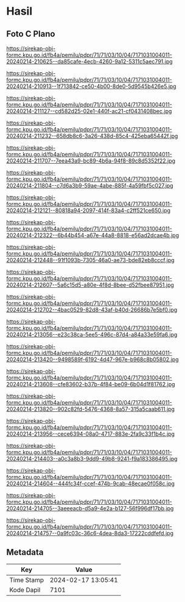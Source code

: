 # Hasil

## Foto C Plano

https://sirekap-obj-formc.kpu.go.id/fb4a/pemilu/pdpr/71/71/03/10/04/7171031004011-20240214-210625--da85cafe-4ecb-4260-9a12-5311c5aec791.jpg

https://sirekap-obj-formc.kpu.go.id/fb4a/pemilu/pdpr/71/71/03/10/04/7171031004011-20240214-210913--1f713842-ce50-4b00-8de0-5d9545b426e5.jpg

https://sirekap-obj-formc.kpu.go.id/fb4a/pemilu/pdpr/71/71/03/10/04/7171031004011-20240214-211127--cd582d25-02e1-440f-ac21-cf0431408bec.jpg

https://sirekap-obj-formc.kpu.go.id/fb4a/pemilu/pdpr/71/71/03/10/04/7171031004011-20240214-211232--658db8c6-3a26-438d-85c4-425eba65442f.jpg

https://sirekap-obj-formc.kpu.go.id/fb4a/pemilu/pdpr/71/71/03/10/04/7171031004011-20240214-211707--7eea43a9-bc89-4b6a-94f8-89c8d5352f22.jpg

https://sirekap-obj-formc.kpu.go.id/fb4a/pemilu/pdpr/71/71/03/10/04/7171031004011-20240214-211804--c7d6a3b9-59ae-4abe-885f-4a59fbf5c027.jpg

https://sirekap-obj-formc.kpu.go.id/fb4a/pemilu/pdpr/71/71/03/10/04/7171031004011-20240214-212121--80818a94-2097-414f-83a4-c2ff521ce650.jpg

https://sirekap-obj-formc.kpu.go.id/fb4a/pemilu/pdpr/71/71/03/10/04/7171031004011-20240214-212322--6b44b454-a67e-44a8-8818-e56ad2dcae4b.jpg

https://sirekap-obj-formc.kpu.go.id/fb4a/pemilu/pdpr/71/71/03/10/04/7171031004011-20240214-212448--91f1093b-7305-46a0-ae73-bde82eb8cccf.jpg

https://sirekap-obj-formc.kpu.go.id/fb4a/pemilu/pdpr/71/71/03/10/04/7171031004011-20240214-212607--5a6c15d5-a80e-4f8d-8bee-d52fbee87951.jpg

https://sirekap-obj-formc.kpu.go.id/fb4a/pemilu/pdpr/71/71/03/10/04/7171031004011-20240214-212702--4bac0529-82d8-43af-b40d-26686b7e5bf0.jpg

https://sirekap-obj-formc.kpu.go.id/fb4a/pemilu/pdpr/71/71/03/10/04/7171031004011-20240214-213056--e23c38ca-5ee5-496c-87d4-a84a33e59fa6.jpg

https://sirekap-obj-formc.kpu.go.id/fb4a/pemilu/pdpr/71/71/03/10/04/7171031004011-20240214-213420--9498589f-6192-4d47-967e-b968c8b05802.jpg

https://sirekap-obj-formc.kpu.go.id/fb4a/pemilu/pdpr/71/71/03/10/04/7171031004011-20240214-213608--cfe83602-b37b-4f84-be09-6b04d1f81762.jpg

https://sirekap-obj-formc.kpu.go.id/fb4a/pemilu/pdpr/71/71/03/10/04/7171031004011-20240214-213820--902c82fd-5476-4368-8a57-315a5caab611.jpg

https://sirekap-obj-formc.kpu.go.id/fb4a/pemilu/pdpr/71/71/03/10/04/7171031004011-20240214-213956--cece6394-08a0-4717-883e-2fa9c33f1b4c.jpg

https://sirekap-obj-formc.kpu.go.id/fb4a/pemilu/pdpr/71/71/03/10/04/7171031004011-20240214-214403--a0c3a8b3-9dd9-49b8-9241-f9a183386495.jpg

https://sirekap-obj-formc.kpu.go.id/fb4a/pemilu/pdpr/71/71/03/10/04/7171031004011-20240214-214604--444fc34f-ccef-474b-9cab-48ecae0f058c.jpg

https://sirekap-obj-formc.kpu.go.id/fb4a/pemilu/pdpr/71/71/03/10/04/7171031004011-20240214-214705--3aeeeacb-d5a9-4e2a-b127-56f996df17bb.jpg

https://sirekap-obj-formc.kpu.go.id/fb4a/pemilu/pdpr/71/71/03/10/04/7171031004011-20240214-214757--0a9fc03c-36c6-4dea-8da3-17222cddfefd.jpg


## Metadata

| Key        | Value               |
| ---------- | ------------------- |
| Time Stamp | 2024-02-17 13:05:41 |
| Kode Dapil | 7101                |



